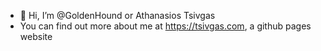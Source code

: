 - 👋 Hi, I’m @GoldenHound or Athanasios Tsivgas
- You can find out more about me at https://tsivgas.com, a github pages website
